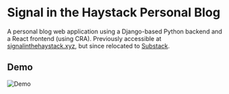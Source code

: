 # Signal in the Haystack Personal Blog

A personal blog web application using a Django-based Python backend and a React frontend (using CRA). Previously accessible at [signalinthehaystack.xyz](https://signalinthehaystack.xyz), but since relocated to [Substack](https://signalinthehaystack.substack.com/).


## Demo

![Demo](./images/demo.gif)





